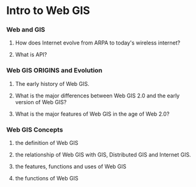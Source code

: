 # Intro to Web GIS


### Web and GIS

1. How does Internet evolve from ARPA to today's wireless internet?

2. What is API?

### Web GIS ORIGINS and Evolution

1. The early history of Web GIS.

2. What is the major differences between Web GIS 2.0 and the early version of Web GIS?

3. What is the major features of Web GIS in the age of Web 2.0?

### Web GIS Concepts

1. the definition of Web GIS

2. the relationship of Web GIS with GIS, Distributed GIS and Internet GIS.

3. the features, functions and uses of Web GIS

4. the functions of Web GIS

